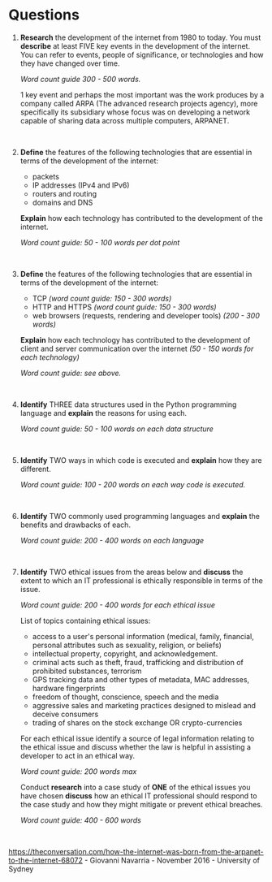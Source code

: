 # Questions

1. **Research** the development of the internet from 1980 to today. You must **describe** at least FIVE key events in the development of the internet. You can refer to events, people of significance, or technologies and how they have changed over time.

    *Word count guide 300 - 500 words.*

    1 key event and perhaps the most important was the work produces by a company called ARPA (The advanced research projects agency), more specifically its subsidiary 
    whose focus was on developing a network capable of sharing data across multiple computers, ARPANET.

    


    <br>



2. **Define** the features of the following technologies that are essential in terms of the development of the internet:
    * packets
    * IP addresses (IPv4 and IPv6)
    * routers and routing
    * domains and DNS
    
    **Explain** how each technology has contributed to the development of the internet.

    *Word count guide: 50 - 100 words per dot point*
    
    <br>
    


3. **Define** the features of the following technologies that are essential in terms of the development of the internet:
    * TCP *(word count guide: 150 - 300 words)*
    * HTTP and HTTPS *(word count guide: 150 - 300 words)*
    * web browsers (requests, rendering and developer tools) *(200 - 300 words)*
    
    **Explain** how each technology has contributed to the development of client and server communication over the internet *(50 - 150 words for each technology)*
        
    *Word count guide: see above.*
    
    <br>
    


4. **Identify** THREE data structures used in the Python programming language and **explain** the reasons for using each.
  
    *Word count guide: 50 - 100 words on each data structure*

    <br>



5. **Identify** TWO ways in which code is executed and **explain** how they are different.
  
    *Word count guide: 100 - 200 words on each way code is executed.*

    <br>



6. **Identify** TWO commonly used programming languages and **explain** the benefits and drawbacks of each.

    *Word count guide: 200 - 400 words on each language*

    <br>



7. **Identify** TWO ethical issues from the areas below and **discuss** the extent to which an IT professional is ethically responsible in terms of the issue.

    *Word count guide: 200 - 400 words for each ethical issue*

    List of topics containing ethical issues:
    * access to a user's personal information (medical, family, financial, personal attributes such as sexuality, religion, or beliefs)
    * intellectual property, copyright, and acknowledgement.
    * criminal acts such as theft, fraud, trafficking and distribution of prohibited substances, terrorism
    * GPS tracking data and other types of metadata, MAC addresses, hardware fingerprints
    * freedom of thought, conscience, speech and the media
    * aggressive sales and marketing practices designed to mislead and deceive consumers
    * trading of shares on the stock exchange OR crypto-currencies

    For each ethical issue identify a source of legal information relating to the ethical issue and discuss whether the law is helpful in assisting a developer to act in an ethical way.

    *Word count guide: 200 words max*

    Conduct **research** into a case study of **ONE** of the ethical issues you have chosen **discuss** how an ethical IT professional should respond to the case study and how they might mitigate or prevent ethical breaches.

    *Word count guide: 400 - 600 words*    
    
    <br>




https://theconversation.com/how-the-internet-was-born-from-the-arpanet-to-the-internet-68072 - Giovanni Navarria - November 2016 - University of Sydney